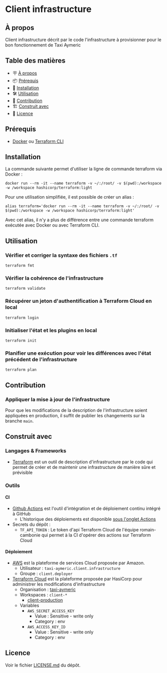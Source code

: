 # Client infrastructure

## À propos

Client infrastructure décrit par le code l'infrastructure à provisionner pour le bon fonctionnement de Taxi Aymeric

## Table des matières

- 🪧 [À propos](#à-propos)
- 📦 [Prérequis](#prérequis)
- 🚀 [Installation](#installation)
- 🛠️ [Utilisation](#utilisation)
- 🤝 [Contribution](#contribution)
- 🏗️ [Construit avec](#construit-avec)
- 📝 [Licence](#licence)

## Prérequis

- [Docker](https://www.docker.com/) ou [Terraform CLI](https://www.terraform.io/cli)

## Installation

La commande suivante permet d'utiliser la ligne de commande terraform via Docker :
```shell
docker run --rm -it --name terraform -v ~/:/root/ -v $(pwd):/workspace -w /workspace hashicorp/terraform:light
```

Pour une utilisation simplifiée, il est possible de créer un alias :
```shell
alias terraform='docker run --rm -it --name terraform -v ~/:/root/ -v $(pwd):/workspace -w /workspace hashicorp/terraform:light'
```

Avec cet alias, il n'y a plus de différence entre une commande terraform exécutée avec Docker ou avec Terraform CLI.

## Utilisation

### Vérifier et corriger la syntaxe des fichiers `.tf`

```shell
terraform fmt
```

### Vérifier la cohérence de l'infrastructure

```shell
terraform validate
```

### Récupérer un jeton d'authentification à Terraform Cloud en local

```shell
terraform login
```

### Initialiser l'état et les plugins en local

```shell
terraform init
```

### Planifier une exécution pour voir les différences avec l'état précédent de l'infrastructure

```shell
terraform plan
```

## Contribution

### Appliquer la mise à jour de l'infrastructure

Pour que les modifications de la description de l'infrastructure soient appliquées en production, il suffit de publier les changements sur la branche `main`.

## Construit avec

### Langages & Frameworks

- [Terraform](https://www.terraform.io/) est un outil de description d'infrastructure par le code qui permet de créer et de maintenir une infrastructure de manière sûre et prévisible

### Outils

#### CI

- [Github Actions](https://docs.github.com/en/actions) est l'outil d'intégration et de déploiement continu intégré à GitHub
  - L'historique des déploiements est disponible [sous l'onglet Actions](https://github.com/romain-cambonie/taxi-client-infrastructure/actions/)
- Secrets du dépôt :
  - `TF_API_TOKEN` : Le token d'api Terraform Cloud de l'équipe romain-cambonie qui permet à la CI d'opérer des actions sur Terraform Cloud

#### Déploiement

- [AWS](https://aws.amazon.com/) est la plateforme de services Cloud proposée par Amazon.
  - Utilisateur : `taxi-aymeric.client.infrastructure`
  - Groupe : `client.deployer`
- [Terraform Cloud](https://www.clever-cloud.com/) est la plateforme proposée par HasiCorp pour administrer les modifications d'infrastructure
  - Organisation : [taxi-aymeric](https://app.terraform.io/app/taxi-aymeric/workspaces)
  - Workspaces : `client-*`
    - [client-production](https://app.terraform.io/app/taxi-aymeric/workspaces/client-production)
  - Variables
    - `AWS_SECRET_ACCESS_KEY`
      - Value : Sensitive - write only
      - Category : env
    - `AWS_ACCESS_KEY_ID`
      - Value : Sensitive - write only
      - Category : env

## Licence

Voir le fichier [LICENSE.md](./LICENSE.md) du dépôt.
